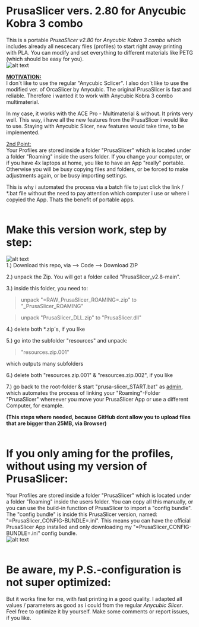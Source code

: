 PrusaSlicer vers. 2.80 for Anycubic Kobra 3 combo
=================================================
This is a portable *PrusaSlicer v2.80* for *Anycubic Kobra 3 combo* which includes 
already all nescecary files (profiles) to start right away printing with PLA.
You can modify and set everything to different materials like PETG (which should be easy for you).
<br>
![alt text](https://github.com/weekendkoder/PrusaSlicer_v2.8/blob/media_files/PrusaSlicer.png)

<ins>**MOTIVATION:**</ins>
<br>
I don´t like to use the regular "Anycubic Sclicer". I also don´t like to use the modified ver. of OrcaSlicer by Anycubic.
The original PrusaSlicer is fast and reliable. Therefore i wanted it to work with Anycubic Kobra 3 combo multimaterial.
<br>

In my case, it works with the ACE Pro - Multimaterial & without. It prints very well. This way, i have all the new features from
the PrusaSlicer i would like to use. Staying with Anycubic Slicer, new features would take time, to be implemented.
<br>

<ins>2nd Point:</ins>
<br>
Your Profiles are stored inside a folder "PrusaSlicer" which is located under a folder "Roaming" inside the users folder.
If you change your computer, or if you have 4x laptops at home, you like to have an App "really" portable. Otherwise you will be busy 
copying files and folders, or be forced to make adjustments again, or be busy importing settings.
<br>

This is why i automated the process via a batch file to just click the link / *.bat file without the need to pay attention
which computer i use or where i copyied the App. Thats the benefit of portable apps.
<br>
<br>



Make this version work, step by step:
=====================================
![alt text](https://github.com/weekendkoder/PrusaSlicer_v2.8/blob/media_files/Folder_structure.png)
<br>
1.) Download this repo, via --> Code --> Download ZIP

2.) unpack the Zip. You will got a folder called "PrusaSlicer_v2.8-main".

3.) inside this folder, you need to:

   > unpack "=RAW_PrusaSlicer_ROAMING=.zip" to "_PrusaSlicer_ROAMING" 

   > unpack "PrusaSlicer_DLL.zip" to "PrusaSlicer.dll" 

4.) delete both *.zip´s, if you like

5.) go into the subfolder "resources" and unpack:

   > "resources.zip.001"

   which outputs many subfolders

6.) delete both "resources.zip.001" & "resources.zip.002", if you like

7.) go back to the root-folder & start "prusa-slicer_START.bat" as <ins>admin</ins>, 
    which automates the process of linking your "Roaming"-Folder "PrusaSlicer" 
    whereever you move your PrusaSlicer App or use a different Computer, for 
    example.

**(This steps where needed, because GitHub dont allow you to upload files that are bigger than 25MB, via Browser)**
<br>
<br>

If you only aming for the profiles, without using my version of PrusaSlicer:
============================================================================
Your Profiles are stored inside a folder "PrusaSlicer" which is located under a folder "Roaming" inside the users folder.
You can copy all this manually, or you can use the build-in function of PrusaSlicer to import a "config bundle". The "config bundle"
is inside this PrusaSlicer version, named: "=PrusaSlicer_CONFIG-BUNDLE=.ini". This means you can have the official PrusaSlicer App
installed and only downloading my "=PrusaSlicer_CONFIG-BUNDLE=.ini" config bundle.
<br>
![alt text](https://github.com/weekendkoder/PrusaSlicer_v2.8/blob/media_files/Config_Bundle.png)
<br>
<br>

Be aware, my P.S.-configuration is not super optimized:
=======================================================
But it works fine for me, with fast printing in a good quality. I adapted all values / parameters as good as i could from the regular *Anycubic Slicer*. Feel free to optimize it by yourself.
Make some comments or report issues, if you like.


